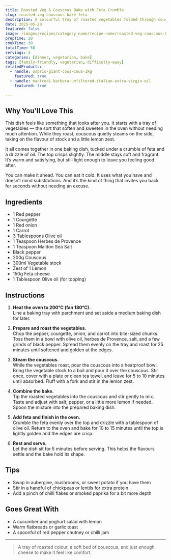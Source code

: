 ```yaml
---
title: Roasted Veg & Couscous Bake with Feta Crumble
slug: roasted-veg-couscous-bake-feta
description: A colourful tray of roasted vegetables folded through couscous, finished with crumbled feta and baked until golden. Easy, wholesome, and good hot or cold.
date: 2025-05-20
featured: false
image: /images/recipes/category-name/recipe-name/roasted-veg-couscous-bake-feta.webp
prepTime: 20
cookTime: 30
totalTime: 50
servings: 4
categories: [dinner, vegetarian, bake]
tags: [family-friendly, vegetarian, difficulty-easy]
relatedProducts:
  - handle: osprio-giant-cous-cous-1kg
    featured: true
  - handle: manfredi-barbera-unfiltered-italian-extra-virgin-oil
    featured: true

---
```


## Why You'll Love This

This dish feels like something that looks after you. It starts with a tray of vegetables — the sort that soften and sweeten in the oven without needing much attention. While they roast, couscous quietly steams on the side, taking on the flavour of stock and a little lemon zest.

It all comes together in one baking dish, tucked under a crumble of feta and a drizzle of oil. The top crisps slightly. The middle stays soft and fragrant. It’s warm and satisfying, but still light enough to leave you feeling good after.

You can make it ahead. You can eat it cold. It uses what you have and doesn’t mind substitutions. And it’s the kind of thing that invites you back for seconds without needing an excuse.

## Ingredients

- 1 Red pepper  
- 1 Courgette  
- 1 Red onion  
- 1 Carrot  
- 3 Tablespoons Olive oil  
- 1 Teaspoon Herbes de Provence  
- 1 Teaspoon Maldon Sea Salt  
- Black pepper  
- 200g Couscous  
- 300ml Vegetable stock  
- Zest of 1 Lemon  
- 150g Feta cheese  
- 1 Tablespoon Olive oil (for topping)

## Instructions

1. **Heat the oven to 200°C (fan 180°C).**  
   Line a baking tray with parchment and set aside a medium baking dish for later.

2. **Prepare and roast the vegetables.**  
   Chop the pepper, courgette, onion, and carrot into bite-sized chunks. Toss them in a bowl with olive oil, herbes de Provence, salt, and a few grinds of black pepper. Spread them evenly on the tray and roast for 25 minutes until softened and golden at the edges.

3. **Steam the couscous.**  
   While the vegetables roast, pour the couscous into a heatproof bowl. Bring the vegetable stock to a boil and pour it over the couscous. Stir once, cover with a plate or clean tea towel, and leave for 5 to 10 minutes until absorbed. Fluff with a fork and stir in the lemon zest.

4. **Combine the bake.**  
   Tip the roasted vegetables into the couscous and stir gently to mix. Taste and adjust with salt, pepper, or a little more lemon if needed. Spoon the mixture into the prepared baking dish.

5. **Add feta and finish in the oven.**  
   Crumble the feta evenly over the top and drizzle with a tablespoon of olive oil. Return to the oven and bake for 10 to 15 minutes until the top is lightly golden and the edges are crisp.

6. **Rest and serve.**  
   Let the dish sit for 5 minutes before serving. This helps the flavours settle and the bake hold its shape.

## Tips

- Swap in aubergine, mushrooms, or sweet potato if you have them  
- Stir in a handful of chickpeas or lentils for extra protein  
- Add a pinch of chilli flakes or smoked paprika for a bit more depth

## Goes Great With

- A cucumber and yoghurt salad with lemon  
- Warm flatbreads or garlic toast  
- A spoonful of red pepper chutney or chilli jam

---
> A tray of roasted colour, a soft bed of couscous, and just enough cheese to make it feel like comfort.
